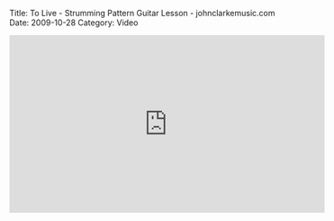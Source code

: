 Title: To Live - Strumming Pattern Guitar Lesson - johnclarkemusic.com
Date: 2009-10-28
Category: Video

<iframe width="560" height="315" src="https://www.youtube.com/embed/RXTdQ4CkYTk" title="YouTube video player" frameborder="0" allow="accelerometer; autoplay; clipboard-write; encrypted-media; gyroscope; picture-in-picture" allowfullscreen></iframe>

